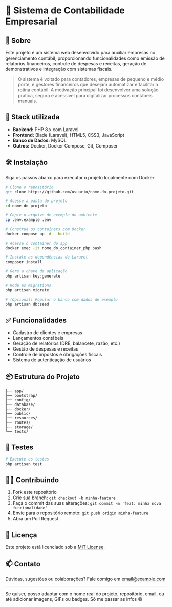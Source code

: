 
# 📌 Sistema de Contabilidade Empresarial

## 📖 Sobre

Este projeto é um sistema web desenvolvido para auxiliar empresas no gerenciamento contábil, proporcionando funcionalidades como emissão de relatórios financeiros, controle de despesas e receitas, geração de demonstrativos e integração com sistemas fiscais.

> O sistema é voltado para contadores, empresas de pequeno e médio porte, e gestores financeiros que desejam automatizar e facilitar a rotina contábil. A motivação principal foi desenvolver uma solução prática, segura e acessível para digitalizar processos contábeis manuais.

## 🚀 Stack utilizada

- **Backend:** PHP 8.x com Laravel
- **Frontend:** Blade (Laravel), HTML5, CSS3, JavaScript
- **Banco de Dados:** MySQL
- **Outros:** Docker, Docker Compose, Git, Composer

## 🛠️ Instalação

Siga os passos abaixo para executar o projeto localmente com Docker:

```bash
# Clone o repositório
git clone https://github.com/usuario/nome-do-projeto.git

# Acesse a pasta do projeto
cd nome-do-projeto

# Copie o arquivo de exemplo do ambiente
cp .env.example .env

# Construa os containers com Docker
docker-compose up -d --build

# Acesse o container do app
docker exec -it nome_do_container_php bash

# Instale as dependências do Laravel
composer install

# Gere a chave da aplicação
php artisan key:generate

# Rode as migrations
php artisan migrate

# (Opcional) Popular o banco com dados de exemplo
php artisan db:seed
```

## ✅ Funcionalidades

- Cadastro de clientes e empresas
- Lançamentos contábeis
- Geração de relatórios (DRE, balancete, razão, etc.)
- Gestão de despesas e receitas
- Controle de impostos e obrigações fiscais
- Sistema de autenticação de usuários

## 📦 Estrutura do Projeto

```
├── app/
├── bootstrap/
├── config/
├── database/
├── docker/
├── public/
├── resources/
├── routes/
├── storage/
└── tests/
```

## 🧪 Testes

```bash
# Execute os testes
php artisan test
```

## 🧑‍💻 Contribuindo

1. Fork este repositório
2. Crie sua branch: `git checkout -b minha-feature`
3. Faça o commit das suas alterações: `git commit -m 'feat: minha nova funcionalidade'`
4. Envie para o repositório remoto: `git push origin minha-feature`
5. Abra um Pull Request

## 📄 Licença

Este projeto está licenciado sob a [MIT License](LICENSE).

## 📫 Contato

Dúvidas, sugestões ou colaborações? Fale comigo em [email@example.com](mailto:email@example.com)

---

Se quiser, posso adaptar com o nome real do projeto, repositório, email, ou até adicionar imagens, GIFs ou badges. Só me passar as infos 😄
